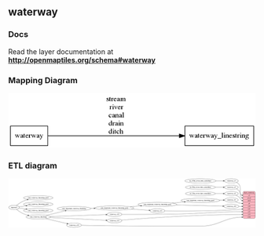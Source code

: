 ## waterway

### Docs
Read the layer documentation at **http://openmaptiles.org/schema#waterway**

### Mapping Diagram
![Mapping diagram for waterway](mapping_diagram.png?raw=true)

### ETL diagram
![ETL diagram for waterway](etl_diagram.png?raw=true)
